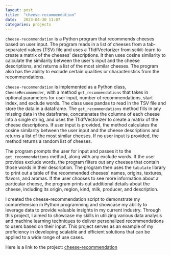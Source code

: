 ```yaml
---
layout: post
title:  "cheese-recommendation"
date:   2023-04-30 11:07
categories: projects
---
```


`cheese-recommendation` is a Python program that recommends cheeses based on user input. The program reads in a list of cheeses from a tab-separated values (TSV) file and uses a TfidfVectorizer from scikit-learn to create a matrix of the cheeses' descriptions. It then uses cosine similarity to calculate the similarity between the user's input and the cheese descriptions, and returns a list of the most similar cheeses. The program also has the ability to exclude certain qualities or characteristics from the recommendations.

`cheese-recommendation` is implemented as a Python class, `CheeseRecommender`, with a method `get_recommendations` that takes in optional parameters for user input, number of recommendations, start index, and exclude words. The class uses pandas to read in the TSV file and store the data in a dataframe. The `get_recommendations` method fills in any missing data in the dataframe, concatenates the columns of each cheese into a single string, and uses the TfidfVectorizer to create a matrix of the cheese descriptions. If user input is provided, the method calculates the cosine similarity between the user input and the cheese descriptions and returns a list of the most similar cheeses. If no user input is provided, the method returns a random list of cheeses.

The program prompts the user for input and passes it to the `get_recommendations` method, along with any exclude words. If the user provides exclude words, the program filters out any cheeses that contain those words in their description. The program then uses the `tabulate` library to print out a table of the recommended cheeses' names, origins, textures, flavors, and aromas. If the user chooses to see more information about a particular cheese, the program prints out additional details about the cheese, including its origin, region, kind, milk, producer, and description.

I created the cheese-recommendation script to demonstrate my comprehension in Python programming and showcase my ability to leverage data to provide valuable insights in my current industry. Through this project, I aimed to showcase my skills in utilizing various data analysis and machine learning techniques to deliver personalized recommendations to users based on their input. This project serves as an example of my proficiency in developing scalable and efficient solutions that can be applied to a wide range of use cases.

Here is a link to the project: [cheese-recommendation](https://github.com/psibir/cheese-recommendation)
